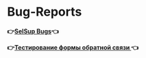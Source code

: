 # **Bug-Reports** 

**:point_right:[SelSup Bugs](https://github.com/ViacheslavQApro/Bug-Reports/blob/master/PDF/Selsup%20Bugs.pdf):point_left:** 

**:point_right:[Тестирование формы обратной  связи ](https://github.com/ViacheslavQApro/Bug-Reports/blob/master/PDF/Bug-Report.pdf):point_left:**